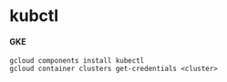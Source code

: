 # kubctl


#### GKE
```
gcloud components install kubectl
gcloud container clusters get-credentials <cluster>
```
